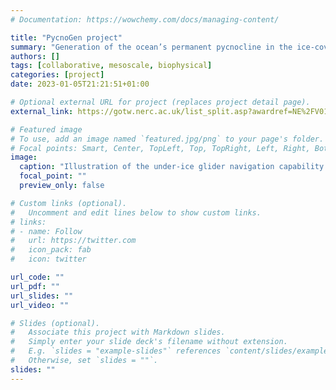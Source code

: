 ```yaml
---
# Documentation: https://wowchemy.com/docs/managing-content/

title: "PycnoGen project"
summary: "Generation of the ocean’s permanent pycnocline in the ice-covered Southern Ocean. Under-ice moorings and gliders, fieldwork starting 2025/26.  PI: Naveira Garabato."
authors: []
tags: [collaborative, mesoscale, biophysical]
categories: [project]
date: 2023-01-05T21:21:51+01:00

# Optional external URL for project (replaces project detail page).
external_link: https://gotw.nerc.ac.uk/list_split.asp?awardref=NE%2FV012797%2F1&cookieConsent=A

# Featured image
# To use, add an image named `featured.jpg/png` to your page's folder.
# Focal points: Smart, Center, TopLeft, Top, TopRight, Left, Right, BottomLeft, Bottom, BottomRight.
image:
  caption: "Illustration of the under-ice glider navigation capability to be developed by PycnoGen."
  focal_point: ""
  preview_only: false

# Custom links (optional).
#   Uncomment and edit lines below to show custom links.
# links:
# - name: Follow
#   url: https://twitter.com
#   icon_pack: fab
#   icon: twitter

url_code: ""
url_pdf: ""
url_slides: ""
url_video: ""

# Slides (optional).
#   Associate this project with Markdown slides.
#   Simply enter your slide deck's filename without extension.
#   E.g. `slides = "example-slides"` references `content/slides/example-slides.md`.
#   Otherwise, set `slides = ""`.
slides: ""
---
```


